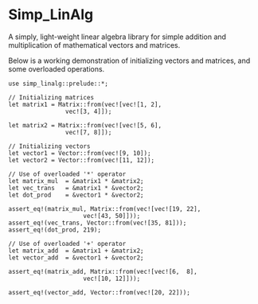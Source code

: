 # Simp_LinAlg

A simply, light-weight linear algebra library for simple addition and multiplication of mathematical vectors and matrices.

Below is a working demonstration of initializing vectors and matrices, and some overloaded operations.
```
use simp_linalg::prelude::*;

// Initializing matrices
let matrix1 = Matrix::from(vec![vec![1, 2],
				vec![3, 4]]);
                                
let matrix2 = Matrix::from(vec![vec![5, 6],
				vec![7, 8]]);

// Initializing vectors
let vector1 = Vector::from(vec![9, 10]);
let vector2 = Vector::from(vec![11, 12]);

// Use of overloaded '*' operator
let matrix_mul 	= &matrix1 * &matrix2;
let vec_trans 	= &matrix1 * &vector2;
let dot_prod   	= &vector1 * &vector2;

assert_eq!(matrix_mul, Matrix::from(vec![vec![19, 22],
					 vec![43, 50]]));
assert_eq!(vec_trans, Vector::from(vec![35, 81]));
assert_eq!(dot_prod, 219);

// Use of overloaded '+' operator
let matrix_add	= &matrix1 + &matrix2;
let vector_add	= &vector1 + &vector2;

assert_eq!(matrix_add, Matrix::from(vec![vec![6,  8],
					 vec![10, 12]]));

assert_eq!(vector_add, Vector::from(vec![20, 22]));
```
